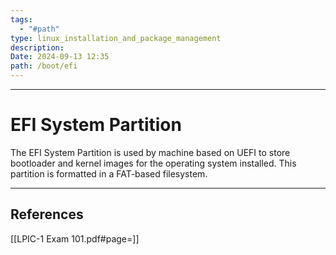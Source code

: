 ```yaml
---
tags:
  - "#path"
type: linux_installation_and_package_management
description: 
Date: 2024-09-13 12:35
path: /boot/efi
---
```


___
# EFI System Partition

The EFI System Partition is used by machine based on UEFI to store bootloader and kernel images for the operating system installed.
This partition is formatted in a FAT-based filesystem.


___
## References
[[LPIC-1 Exam 101.pdf#page=]]